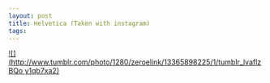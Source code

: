 ```yaml
--- 
layout: post
title: Helvetica (Taken with instagram)
tags: 
---
```

[![](http://www.tumblr.com/photo/1280/zeroelink/13365898225/1/tumblr_lvaflzBQo
y1qb7xa2)](http://instagr.am/p/WCBiW/)

